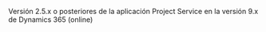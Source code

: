 Versión 2.5.x o posteriores de la aplicación Project Service en la versión 9.x de Dynamics 365 (online)
